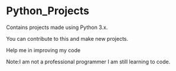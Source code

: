 # Python_Projects
Contains projects made using Python 3.x.

You can contribute to this and make new projects.


Help me in improving my code


Note:I am not a professional programmer I am still learning to code.


